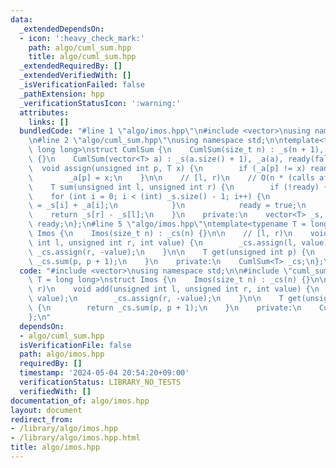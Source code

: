 ```yaml
---
data:
  _extendedDependsOn:
  - icon: ':heavy_check_mark:'
    path: algo/cuml_sum.hpp
    title: algo/cuml_sum.hpp
  _extendedRequiredBy: []
  _extendedVerifiedWith: []
  _isVerificationFailed: false
  _pathExtension: hpp
  _verificationStatusIcon: ':warning:'
  attributes:
    links: []
  bundledCode: "#line 1 \"algo/imos.hpp\"\n#include <vector>\nusing namespace std;\n\
    \n#line 2 \"algo/cuml_sum.hpp\"\nusing namespace std;\n\ntemplate<typename T =\
    \ long long>\nstruct CumlSum {\n    CumlSum(size_t n) : _s(n + 1), _a(n), ready(false)\
    \ {}\n    CumlSum(vector<T> a) : _s(a.size() + 1), _a(a), ready(false) {}\n  \
    \  void assign(unsigned int p, T x) {\n        if (_a[p] != x) ready = false;\n\
    \        _a[p] = x;\n    }\n\n    // [l, r)\n    // O(n * (calls after changes))\n\
    \    T sum(unsigned int l, unsigned int r) {\n        if (!ready) {\n        \
    \    for (int i = 0; i < (int) _s.size() - 1; i++) {\n                _s[i + 1]\
    \ = _s[i] + _a[i];\n            }\n            ready = true;\n        }\n    \
    \    return _s[r] - _s[l];\n    }\n    private:\n    vector<T> _s, _a;\n    bool\
    \ ready;\n};\n#line 5 \"algo/imos.hpp\"\ntemplate<typename T = long long>\nstruct\
    \ Imos {\n    Imos(size_t n) : _cs(n) {}\n\n    // [l, r)\n    void add(unsigned\
    \ int l, unsigned int r, int value) {\n        _cs.assign(l, value);\n       \
    \ _cs.assign(r, -value);\n    }\n\n    T get(unsigned int p) {\n        return\
    \ _cs.sum(p, p + 1);\n    }\n    private:\n    CumlSum<T> _cs;\n};\n"
  code: "#include <vector>\nusing namespace std;\n\n#include \"cuml_sum.hpp\"\ntemplate<typename\
    \ T = long long>\nstruct Imos {\n    Imos(size_t n) : _cs(n) {}\n\n    // [l,\
    \ r)\n    void add(unsigned int l, unsigned int r, int value) {\n        _cs.assign(l,\
    \ value);\n        _cs.assign(r, -value);\n    }\n\n    T get(unsigned int p)\
    \ {\n        return _cs.sum(p, p + 1);\n    }\n    private:\n    CumlSum<T> _cs;\n\
    };\n"
  dependsOn:
  - algo/cuml_sum.hpp
  isVerificationFile: false
  path: algo/imos.hpp
  requiredBy: []
  timestamp: '2024-05-04 20:54:20+09:00'
  verificationStatus: LIBRARY_NO_TESTS
  verifiedWith: []
documentation_of: algo/imos.hpp
layout: document
redirect_from:
- /library/algo/imos.hpp
- /library/algo/imos.hpp.html
title: algo/imos.hpp
---
```

